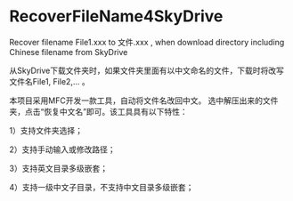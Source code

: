 RecoverFileName4SkyDrive
========================

Recover filename File1.xxx to 文件.xxx , when download directory including Chinese filename from SkyDrive

从SkyDrive下载文件夹时，如果文件夹里面有以中文命名的文件，下载时将改写文件名File1, File2,... 。  

本项目采用MFC开发一款工具，自动将文件名改回中文。 选中解压出来的文件夹，点击“恢复中文名”即可。该工具具有以下特性：

1）支持文件夹选择；

2）支持手动输入或修改路径；

3）支持英文目录多级嵌套； 

4）支持一级中文子目录，不支持中文目录多级嵌套；
